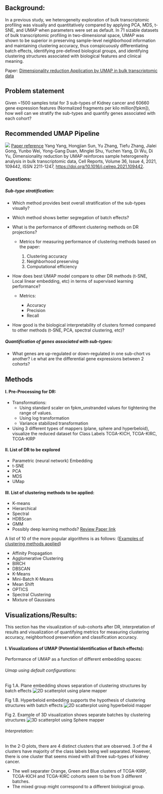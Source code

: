 
## Background:

In a previous study, we  heterogeneity exploration of bulk transcriptomic profiling was visually and quantitatively compared by applying PCA, MDS, t-SNE, and UMAP when parameters were set as default. In 71 sizable datasets of bulk transcriptomic profiling in two-dimensional space, UMAP was shown to be superior in preserving sample-level neighborhood information and maintaining clustering accuracy, thus conspicuously differentiating batch effects, identifying pre-defined biological groups, and identifying clustering structures associated with biological features and clinical meaning.

Paper: [Dimensionality reduction Application by UMAP in bulk transcriptomic data](https://www.sciencedirect.com/science/article/pii/S2211124721008597)

## Problem statement

Given ~1500 samples total for 3 sub-types of Kidney cancer and 60660 gene expression features (Normalized fragments per kilo million[fpkm]), how well can we stratify the sub-types and quantify genes associated with each cohort? 

## Recommended UMAP Pipeline
![](images/PipelineForUmapBulkRNA.jpg)
[Paper reference](https://www.sciencedirect.com/science/article/pii/S2211124721008597#sec4) Yang Yang, Hongjian Sun, Yu Zhang, Tiefu Zhang, Jialei Gong, Yunbo Wei, Yong-Gang Duan, Minglei Shu, Yuchen Yang, Di Wu, Di Yu,
Dimensionality reduction by UMAP reinforces sample heterogeneity analysis in bulk transcriptomic data,
Cell Reports,
Volume 36, Issue 4,
2021,
109442,
ISSN 2211-1247,
https://doi.org/10.1016/j.celrep.2021.109442.

### Questions:

##### Sub-type stratification:
- Which method provides best overall stratification of the sub-types visually?

- Which method shows better segregation of batch effects?
  
- What is the performance of different clustering methods on DR projections?
  - Metrics for measuring performance of clustering methods based on the paper:

    1) Clustering accuracy
    2) Neighborhood preserving
    3) Computational efficiency 
   
-  How does best UMAP model compare to other DR methods (t-SNE, Local linear embedding, etc) in terms of supervised learning performance? 
   -  Metrics:
      
      - Accuracy
      - Precision
      - Recall 

- How good is the biological interpretability of clusters formed compared to other methods (t-SNE, PCA, spectral clustering, etc)?  


##### Quantification of genes associated with sub-types:

- What genes are up-regulated or down-regulated in one sub-chort vs another? i.e what are the differential gene expressions between 2 cohorts?
 
   
## Methods
#### I. Pre-Processing for DR:
 - Transformations:
   - Using standard scaler on fpkm_unstranded values for tightening the range of values.
   - Using log transformation 
   - Variance stabilized transformation  
 - Using 3 different types of mappers (plane, sphere and hyperbeloid), visualize the reduced dataset for Class Labels TCGA-KICH, TCGA-KIRC, TCGA-KIRP

#### II. List of DR to be explored

- Parametric (neural network) Embedding
- t-SNE
- PCA
- MDS
- UMap 

#### III. List of clustering methods to be applied:

- K-means
- Hierarchical 
- Spectral 
- HDBScan
- GMM
- Possibly deep learning methods? [Review Paper link](https://academic.oup.com/bib/article/22/1/393/5721075) 


A list of 10 of the more popular algorithms is as follows:
([Examples of clustering methods applied](https://machinelearningmastery.com/clustering-algorithms-with-python/))
- Affinity Propagation
- Agglomerative Clustering
- BIRCH
- DBSCAN
- K-Means
- Mini-Batch K-Means
- Mean Shift
- OPTICS
- Spectral Clustering
- Mixture of Gaussians


## Visualizations/Results:

This section has the visualization of sub-cohorts after DR, interpretation of results and visualization of quantifying metrics for measuring clustering accuracy, neighborhood preservation and classification accuracy. 

#### I. Visualizations of UMAP (Potential Identification of Batch effects):

Performance of UMAP as a function of different embedding spaces: 

###### Umap using default configurations:
      
Fig 1.A. Plane embedding shows separation of clustering structures by batch effects ![2D scatterplot using plane mapper](images/Plane_UMAP_embedment.png)
   
Fig 1.B. Hyperbeloid embedding supports the hypothesis of clustering structures with batch effects ![2D scatterplot using hyperbeloid mapper](images/Hperbolic_UMAP_embedder.png) 

    
Fig 2. Example of 3D visualization shows separate batches by clustering structures   ![3D scatterplot using Sphere mapper](images/Sphere_UMAP_embedment.png)


###### Interpretation:

In the 2-D plots, there are 4 distinct clusters that are observed. 3 of the 4 clusters have majority of the class labels being well separated. However, there is one cluster that seems mixed with all three sub-types of kidney cancer. 
- The well separater Orange, Green and Blue clusters of TCGA-KIRP, TCGA-KICH and TCGA-KIRC cohorts seem to be from 3 different batches.  
- The mixed group might correspond to a different biological group. 